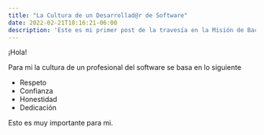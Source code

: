 ```yaml
---
title: "La Cultura de un Desarrollad@r de Software"
date: 2022-02-21T18:16:21-06:00
description: 'Este es mi primer post de la travesía en la Misión de Backend con Node JS de Launch X.'
---
```


¡Hola!

Para mi la cultura de un profesional del software se basa en lo siguiente

- Respeto
- Confianza
- Honestidad
- Dedicación

Esto es muy importante para mi.

